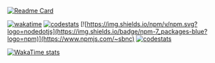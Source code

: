 [![Readme Card](https://github-readme-stats.vercel.app/api?username=BenceSzalai&show_icons=true&theme=transparent&show=prs_merged&include_all_commits=true&hide_rank=true)](https://github.com/anuraghazra/github-readme-stats)

[![wakatime](https://wakatime.com/badge/user/d0266deb-d579-4426-95cf-b668e51e7cb5.svg)](https://wakatime.com/@sbnc_eu) [![codestats](https://img.shields.io/badge/dynamic/json?url=https://codestats.net/api/users/sbnc&query=$.total_xp&label=codestats&suffix=%20keystrokes&logo=data:image/png%3Bbase64,iVBORw0KGgoAAAANSUhEUgAAABAAAAAQCAYAAAAf8/9hAAAAAXNSR0IArs4c6QAAAERlWElmTU0AKgAAAAgAAYdpAAQAAAABAAAAGgAAAAAAA6ABAAMAAAABAAEAAKACAAQAAAABAAAAEKADAAQAAAABAAAAEAAAAAA0VXHyAAABfElEQVQ4EaXTP0vDQBjH8UtawUXUwTcgiEXoopugFEGkSumgIE4ODk6CIG5OgoN/ZhfBzUGEdneoKOJWtNWCL0FwcHKzjd9f8pwG7CD6wKfPc7nc5XqXBFEUuf9ENjU4Y3XHstqavW1t3as%2BCU07sBXogh9I%2BSMCrnRdqp9Jg8uooYUGrrAKhQav4x5PqOMEQ04rwB4U%2B5jHLI5wDPVvQ7GBKSzjAuPqLEAxA7UzllWHVrfIB1ZnLas/3gwtrQktP4cdKJTzceXcK7mAPnxAeyKhZnnEuc3aTx6zOkcesHqC/IIOnnGKPOIVaIM0m6IHg3GVZLUV2rRhlFDFJB5Q1ArO0NRsGMGW1ZvkUav1v/3exEdP%2BxZ3GjQNhXZebX%2Bjag3UgPTG%2BVqn0NDbdYNdXOLQ2r3kFSgWUcGb5XfyHJawpqf4oypR16BNraOKInTPAirQdf3da5Thfvsq87CuEfiPSa9y%2BmNKzvj7Y1Kfruk%2BnVoIxdfHlDT/8PsJ3qF0qfh%2BqwEAAAAASUVORK5CYII%3D)](https://codestats.net/users/sbnc) [![https://img.shields.io/npm/v/npm.svg?logo=nodedotjs](https://img.shields.io/badge/npm-7_packages-blue?logo=npm)](https://www.npmjs.com/~sbnc) [![codestats](https://img.shields.io/badge/dynamic/json?url=https%3A//api.stackexchange.com/2.3/users/1319004?order%3Ddesc%26sort%3Dreputation%26site%3Dstackoverflow&query=$.items[0].reputation&label=stackexchange&suffix=%20reputation&logoColor=white&logo=stackoverflow)](https://stackexchange.com/users/1387262/sbnc-eu?tab=reputation)

[![WakaTime stats](https://github-readme-stats.vercel.app/api/wakatime?username=sbnc_eu&layout=compact&langs_count=54&theme=transparent)](https://wakatime.com/@sbnc_eu)

<!--
**BenceSzalai/BenceSzalai** is a ✨ _special_ ✨ repository because its `README.md` (this file) appears on your GitHub profile.

Here are some ideas to get you started:

- 🔭 I’m currently working on ...
- 🌱 I’m currently learning ...
- 👯 I’m looking to collaborate on ...
- 🤔 I’m looking for help with ...
- 💬 Ask me about ...
- 📫 How to reach me: ...
- 😄 Pronouns: ...
- ⚡ Fun fact: ...
-->
